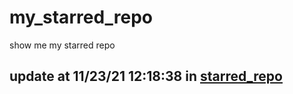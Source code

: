 # my_starred_repo
show me my starred repo

update at 11/23/21 12:18:38 in [starred_repo](./index.html)
---

